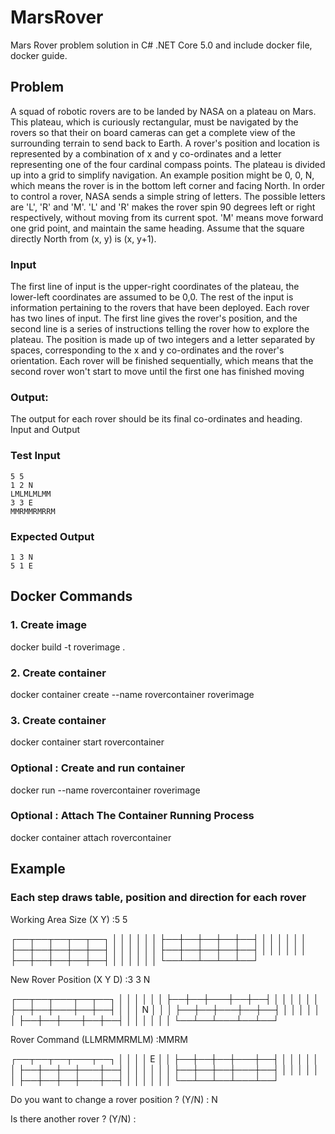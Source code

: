# MarsRover
Mars Rover problem solution in C# .NET Core 5.0 and include docker file, docker guide.

## Problem
A squad of robotic rovers are to be landed by NASA on a plateau on Mars. This plateau, which is 
curiously rectangular, must be navigated by the rovers so that their on board cameras can get a 
complete view of the surrounding terrain to send back to Earth.
A rover's position and location is represented by a combination of x and y co-ordinates and a letter 
representing one of the four cardinal compass points. The plateau is divided up into a grid to 
simplify navigation. An example position might be 0, 0, N, which means the rover is in the bottom 
left corner and facing North.
In order to control a rover, NASA sends a simple string of letters. The possible letters are 'L', 'R' and 
'M'. 'L' and 'R' makes the rover spin 90 degrees left or right respectively, without moving from its 
current spot. 'M' means move forward one grid point, and maintain the same heading.
Assume that the square directly North from (x, y) is (x, y+1).

### Input
The first line of input is the upper-right coordinates of the plateau, the lower-left coordinates are 
assumed to be 0,0.
The rest of the input is information pertaining to the rovers that have been deployed. Each rover 
has two lines of input. The first line gives the rover's position, and the second line is a series of 
instructions telling the rover how to explore the plateau.
The position is made up of two integers and a letter separated by spaces, corresponding to the x 
and y co-ordinates and the rover's orientation.
Each rover will be finished sequentially, which means that the second rover won't start to move 
until the first one has finished moving

### Output:
The output for each rover should be its final co-ordinates and heading.
Input and Output

### Test Input
    5 5
    1 2 N 
    LMLMLMLMM 
    3 3 E 
    MMRMMRMRRM  

### Expected Output
    1 3 N
    5 1 E
   
## Docker Commands
### 1. Create image
docker build -t roverimage .

### 2. Create container 
docker container create --name rovercontainer roverimage

### 3. Create container 
docker container start rovercontainer

### Optional : Create and run container 
docker run --name rovercontainer roverimage

### Optional : Attach The Container Running Process
docker container attach rovercontainer

## Example
### Each step draws table, position and direction for each rover
Working Area Size (X Y) :5 5

┌──┬──┬──┬──┬──┐
│  │  │  │  │  │
├──┼──┼──┼──┼──┤
│  │  │  │  │  │
├──┼──┼──┼──┼──┤
│  │  │  │  │  │
├──┼──┼──┼──┼──┤
│  │  │  │  │  │
├──┼──┼──┼──┼──┤
│  │  │  │  │  │
└──┴──┴──┴──┴──┘

New Rover Position (X Y D) :3 3 N

┌──┬──┬───┬──┬──┐
│  │  │   │  │  │
├──┼──┼───┼──┼──┤
│  │  │   │  │  │
├──┼──┼───┼──┼──┤
│  │  │ N │  │  │
├──┼──┼───┼──┼──┤
│  │  │   │  │  │
├──┼──┼───┼──┼──┤
│  │  │   │  │  │
└──┴──┴───┴──┴──┘

Rover Command (LLMRMMRMLM) :MMRM

┌──┬──┬──┬───┬──┐
│  │  │  │ E │  │
├──┼──┼──┼───┼──┤
│  │  │  │   │  │
├──┼──┼──┼───┼──┤
│  │  │  │   │  │
├──┼──┼──┼───┼──┤
│  │  │  │   │  │
├──┼──┼──┼───┼──┤
│  │  │  │   │  │
└──┴──┴──┴───┴──┘

Do you want to change a rover position ? (Y/N) : N

Is there another rover ? (Y/N) :
